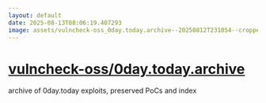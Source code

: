 ```yaml
---
layout: default
date: 2025-08-13T08:06:19.407293
image: assets/vulncheck-oss_0day.today.archive--20250812T231054--cropped.png
---
```


# [vulncheck-oss/0day.today.archive](https://github.com/vulncheck-oss/0day.today.archive)

archive of 0day.today exploits, preserved PoCs and index
